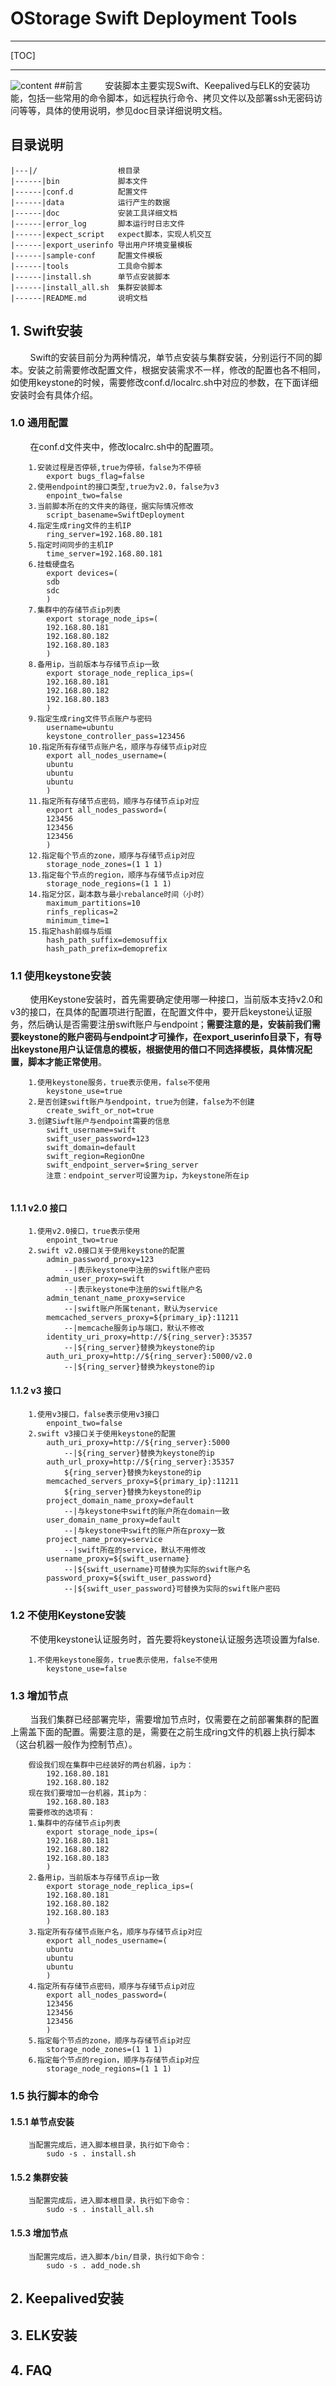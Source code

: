 # OStorage Swift Deployment Tools
---
[TOC]

---
![content](content.png)
##前言
&nbsp;&nbsp;&nbsp;&nbsp;&nbsp;&nbsp;&nbsp;&nbsp;安装脚本主要实现Swift、Keepalived与ELK的安装功能，包括一些常用的命令脚本，如远程执行命令、拷贝文件以及部署ssh无密码访问等等，具体的使用说明，参见doc目录详细说明文档。
## 目录说明
    |---|/                  根目录
    |------|bin             脚本文件
    |------|conf.d          配置文件
    |------|data            运行产生的数据
    |------|doc             安装工具详细文档
    |------|error_log       脚本运行时日志文件
    |------|expect_script   expect脚本，实现人机交互
    |------|export_userinfo 导出用户环境变量模板
    |------|sample-conf     配置文件模板
    |------|tools           工具命令脚本
    |------|install.sh      单节点安装脚本
    |------|install_all.sh  集群安装脚本
    |------|README.md       说明文档
## 1. Swift安装
&nbsp;&nbsp;&nbsp;&nbsp;&nbsp;&nbsp;&nbsp;&nbsp;Swift的安装目前分为两种情况，单节点安装与集群安装，分别运行不同的脚本。安装之前需要修改配置文件，根据安装需求不一样，修改的配置也各不相同，如使用keystone的时候，需要修改conf.d/localrc.sh中对应的参数，在下面详细安装时会有具体介绍。
### 1.0 通用配置
&nbsp;&nbsp;&nbsp;&nbsp;&nbsp;&nbsp;&nbsp;&nbsp;在conf.d文件夹中，修改localrc.sh中的配置项。

```     
    1.安装过程是否停顿,true为停顿，false为不停顿
        export bugs_flag=false
    2.使用endpoint的接口类型,true为v2.0，false为v3
        enpoint_two=false
    3.当前脚本所在的文件夹的路径，据实际情况修改
        script_basename=SwiftDeployment
    4.指定生成ring文件的主机IP
        ring_server=192.168.80.181
    5.指定时间同步的主机IP
        time_server=192.168.80.181
    6.挂载硬盘名
        export devices=(
        sdb
        sdc
        )
    7.集群中的存储节点ip列表
        export storage_node_ips=(
        192.168.80.181
        192.168.80.182
        192.168.80.183
        )
    8.备用ip，当前版本与存储节点ip一致
        export storage_node_replica_ips=(
        192.168.80.181
        192.168.80.182
        192.168.80.183
        )
    9.指定生成ring文件节点账户与密码
        username=ubuntu
        keystone_controller_pass=123456
    10.指定所有存储节点账户名，顺序与存储节点ip对应
        export all_nodes_username=(
        ubuntu
        ubuntu
        ubuntu
        )
    11.指定所有存储节点密码，顺序与存储节点ip对应
        export all_nodes_password=(
        123456
        123456
        123456
        )
    12.指定每个节点的zone，顺序与存储节点ip对应
        storage_node_zones=(1 1 1)
    13.指定每个节点的region，顺序与存储节点ip对应
        storage_node_regions=(1 1 1)
    14.指定分区，副本数与最小rebalance时间（小时）
        maximum_partitions=10
        rinfs_replicas=2
        minimum_time=1
    15.指定hash前缀与后缀
        hash_path_suffix=demosuffix
        hash_path_prefix=demoprefix
```
### 1.1 使用keystone安装
&nbsp;&nbsp;&nbsp;&nbsp;&nbsp;&nbsp;&nbsp;&nbsp;使用Keystone安装时，首先需要确定使用哪一种接口，当前版本支持v2.0和v3的接口，在具体的配置项进行配置，在配置文件中，要开启keystone认证服务，然后确认是否需要注册swift账户与endpoint；**需要注意的是，安装前我们需要keystone的账户密码与endpoint才可操作，在export_userinfo目录下，有导出keystone用户认证信息的模板，根据使用的借口不同选择模板，具体情况配置，脚本才能正常使用**。
```
    1.使用keystone服务，true表示使用，false不使用
        keystone_use=true
    2.是否创建swift账户与endpoint，true为创建，false为不创建
        create_swift_or_not=true
    3.创建Siwft账户与endpoint需要的信息
        swift_username=swift
        swift_user_password=123
        swift_domain=default
        swift_region=RegionOne
        swift_endpoint_server=$ring_server
        注意：endpoint_server可设置为ip，为keystone所在ip
    
```

#### 1.1.1 v2.0 接口

```
    1.使用v2.0接口，true表示使用
        enpoint_two=true
    2.swift v2.0接口关于使用keystone的配置
        admin_password_proxy=123
            --|表示keystone中注册的swift账户密码
	    admin_user_proxy=swift
	        --|表示keystone中注册的swift账户名
	    admin_tenant_name_proxy=service
	        --|swift账户所属tenant，默认为service
	    memcached_servers_proxy=${primary_ip}:11211
	        --|memcache服务ip与端口，默认不修改
        identity_uri_proxy=http://${ring_server}:35357
	        --|${ring_server}替换为keystone的ip
        auth_uri_proxy=http://${ring_server}:5000/v2.0
            --|${ring_server}替换为keystone的ip
```
    
#### 1.1.2 v3 接口
```
    1.使用v3接口，false表示使用v3接口
        enpoint_two=false
    2.swift v3接口关于使用keystone的配置
        auth_uri_proxy=http://${ring_server}:5000
            --|${ring_server}替换为keystone的ip
        auth_url_proxy=http://${ring_server}:35357
            ${ring_server}替换为keystone的ip
        memcached_servers_proxy=${primary_ip}:11211
            ${ring_server}替换为keystone的ip
        project_domain_name_proxy=default
            --|与keystone中swift的账户所在domain一致
        user_domain_name_proxy=default
            --|与keystone中swift的账户所在proxy一致
        project_name_proxy=service
            --|swift所在的service，默认不用修改
        username_proxy=${swift_username}
            --|${swift_username}可替换为实际的swift账户名
	    password_proxy=${swift_user_password}
	        --|${swift_user_password}可替换为实际的swift账户密码
```
### 1.2 不使用Keystone安装
&nbsp;&nbsp;&nbsp;&nbsp;&nbsp;&nbsp;&nbsp;&nbsp;不使用keystone认证服务时，首先要将keystone认证服务选项设置为false.
```
    1.不使用keystone服务，true表示使用，false不使用
        keystone_use=false
```
### 1.3 增加节点
&nbsp;&nbsp;&nbsp;&nbsp;&nbsp;&nbsp;&nbsp;&nbsp;当我们集群已经部署完毕，需要增加节点时，仅需要在之前部署集群的配置上需盖下面的配置。需要注意的是，需要在之前生成ring文件的机器上执行脚本（这台机器一般作为控制节点）。
```
    假设我们现在集群中已经装好的两台机器，ip为：
        192.168.80.181
        192.168.80.182
    现在我们要增加一台机器，其ip为：
        192.168.80.183
    需要修改的选项有：
    1.集群中的存储节点ip列表
        export storage_node_ips=(
        192.168.80.181
        192.168.80.182
        192.168.80.183
        )
    2.备用ip，当前版本与存储节点ip一致
        export storage_node_replica_ips=(
        192.168.80.181
        192.168.80.182
        192.168.80.183
        )
    3.指定所有存储节点账户名，顺序与存储节点ip对应
        export all_nodes_username=(
        ubuntu
        ubuntu
        ubuntu
        )
    4.指定所有存储节点密码，顺序与存储节点ip对应
        export all_nodes_password=(
        123456
        123456
        123456
        )
    5.指定每个节点的zone，顺序与存储节点ip对应
        storage_node_zones=(1 1 1)
    6.指定每个节点的region，顺序与存储节点ip对应
        storage_node_regions=(1 1 1)
```

### 1.5 执行脚本的命令
#### 1.5.1 单节点安装
```
    当配置完成后，进入脚本根目录，执行如下命令：
        sudo -s . install.sh
```
#### 1.5.2 集群安装
```
    当配置完成后，进入脚本根目录，执行如下命令：
        sudo -s . install_all.sh
```
#### 1.5.3 增加节点
```
    当配置完成后，进入脚本/bin/目录，执行如下命令：
        sudo -s . add_node.sh
```

## 2. Keepalived安装
## 3. ELK安装
## 4. FAQ